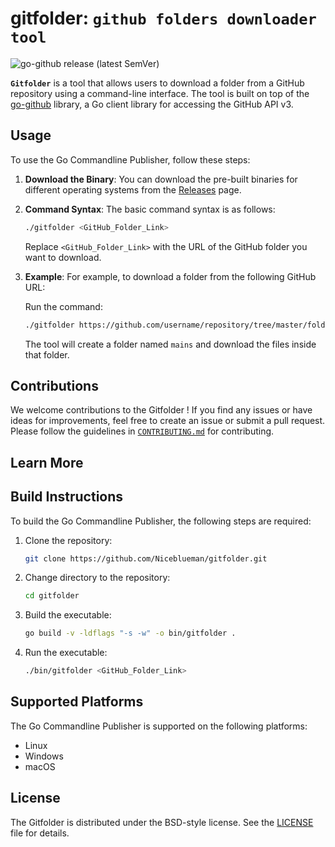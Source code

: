 # gitfolder: ```github folders downloader tool```

![go-github release (latest SemVer)](https://img.shields.io/github/v/release/Niceblueman/gitfolder?sort=semver)

**`Gitfolder`** is a tool that allows users to download a folder from a GitHub repository using a command-line interface. The tool is built on top of the [go-github](https://pkg.go.dev/github.com/google/go-github/v53/github) library, a Go client library for accessing the GitHub API v3.

## Usage

To use the Go Commandline Publisher, follow these steps:

1. **Download the Binary**: You can download the pre-built binaries for different operating systems from the [Releases](https://github.com/Niceblueman/gitfolder/releases) page.

2. **Command Syntax**: The basic command syntax is as follows:

   ```bash
   ./gitfolder <GitHub_Folder_Link>
   ```

   Replace `<GitHub_Folder_Link>` with the URL of the GitHub folder you want to download.

3. **Example**: For example, to download a folder from the following GitHub URL:

   Run the command:

   ```bash
   ./gitfolder https://github.com/username/repository/tree/master/folder/[targeted_folder]
   ```

   The tool will create a folder named `mains` and download the files inside that folder.
## Contributions

We welcome contributions to the Gitfolder ! If you find any issues or have ideas for improvements, feel free to create an issue or submit a pull request. Please follow the guidelines in [`CONTRIBUTING.md`](CONTRIBUTING.md) for contributing.

## Learn More

## Build Instructions

To build the Go Commandline Publisher, the following steps are required:

1. Clone the repository:

   ```bash
   git clone https://github.com/Niceblueman/gitfolder.git
   ```

2. Change directory to the repository:

   ```bash
   cd gitfolder
   ```

3. Build the executable:

   ```bash
   go build -v -ldflags "-s -w" -o bin/gitfolder .
   ```

4. Run the executable:

   ```bash
   ./bin/gitfolder <GitHub_Folder_Link>
   ```

## Supported Platforms

The Go Commandline Publisher is supported on the following platforms:

- Linux
- Windows
- macOS

## License

The Gitfolder is distributed under the BSD-style license. See the [LICENSE](./LICENSE) file for details.